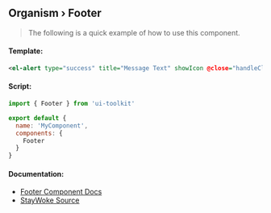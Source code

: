 Organism › Footer
---
> The following is a quick example of how to use this component.


#### Template:

```xml
<el-alert type="success" title="Message Text" showIcon @close="handleClose"></el-alert>
```


#### Script:
```js
import { Footer } from 'ui-toolkit'

export default {
  name: 'MyComponent',
  components: {
    Footer
  }
}
```


#### Documentation:

* [Footer Component Docs](https://element.eleme.io/#/en-US/component/container)
* [StayWoke Source](https://github.com/staywoke/ui-toolkit/tree/master/src/components/organisms/footer)
